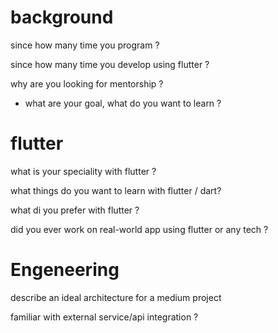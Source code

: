 # background
since how many time you program ?

since how many time you develop using flutter ?

why are you looking for mentorship ?
  - what are your goal, what do you want to learn ?

# flutter
what is your speciality with flutter ?

what things do you want to learn with flutter / dart?

what di you prefer with flutter ?

did you ever work on real-world app using flutter or any tech ?

# Engeneering
describe an ideal architecture for a medium project 

familiar with external service/api integration ?